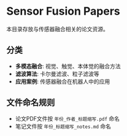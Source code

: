 # Sensor Fusion Papers

本目录存放与传感器融合相关的论文资源。

## 分类
- **多模态融合**: 视觉、触觉、本体觉的融合方法
- **滤波算法**: 卡尔曼滤波、粒子滤波等
- **应用案例**: 传感器融合在机器人中的应用

## 文件命名规则
- 论文PDF文件按 `年份_作者_标题缩写.pdf` 命名
- 笔记文件按 `年份_标题缩写_notes.md` 命名